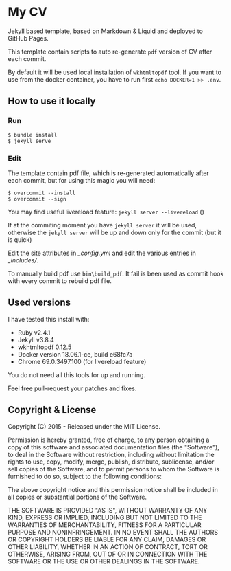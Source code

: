 # My CV

Jekyll based template, based on Markdown & Liquid and deployed to GitHub Pages.

This template contain scripts to auto re-generate `pdf` version of CV after each commit.

By default it will be used local installation of `wkhtmltopdf` tool. If you want to use from the docker container, you have to run first `echo DOCKER=1 >> .env`.

## How to use it locally

### Run

```
$ bundle install
$ jekyll serve
```

### Edit

The template contain pdf file, which is re-generated automatically after each commit, but for using this magic you will need:

```
$ overcommit --install
$ overcommit --sign
```

You may find useful livereload feature: `jekyll server --livereload` ()

If at the commiting moment you have `jekyll server` it will be used, otherwise
the `jekyll server` will be up and down only for the commit (but it is quick)

Edit the site attributes in *_config.yml* and edit the various entries in *_includes/*.

To manually build pdf use `bin\build_pdf`. It fail is been used as commit hook
with every commit to rebuild pdf file.

## Used versions

I have tested this install with:

* Ruby v2.4.1
* Jekyll v3.8.4
* wkhtmltopdf 0.12.5
* Docker version 18.06.1-ce, build e68fc7a
* Chrome 69.0.3497.100 (for livereload feature)

You do not need all this tools for up and running.

Feel free pull-request your patches and fixes.

## Copyright & License

Copyright (C) 2015 - Released under the MIT License.

Permission is hereby granted, free of charge, to any person obtaining a copy of this software and associated documentation files (the "Software"), to deal in the Software without restriction, including without limitation the rights to use, copy, modify, merge, publish, distribute, sublicense, and/or sell copies of the Software, and to permit persons to whom the Software is furnished to do so, subject to the following conditions:

The above copyright notice and this permission notice shall be included in all copies or substantial portions of the Software.

THE SOFTWARE IS PROVIDED "AS IS", WITHOUT WARRANTY OF ANY KIND, EXPRESS OR IMPLIED, INCLUDING BUT NOT LIMITED TO THE WARRANTIES OF MERCHANTABILITY, FITNESS FOR A PARTICULAR PURPOSE AND
NONINFRINGEMENT. IN NO EVENT SHALL THE AUTHORS OR COPYRIGHT HOLDERS BE LIABLE FOR ANY CLAIM, DAMAGES OR OTHER LIABILITY, WHETHER IN AN ACTION OF CONTRACT, TORT OR OTHERWISE, ARISING FROM, OUT OF OR IN CONNECTION WITH THE SOFTWARE OR THE USE OR OTHER DEALINGS IN THE SOFTWARE.
